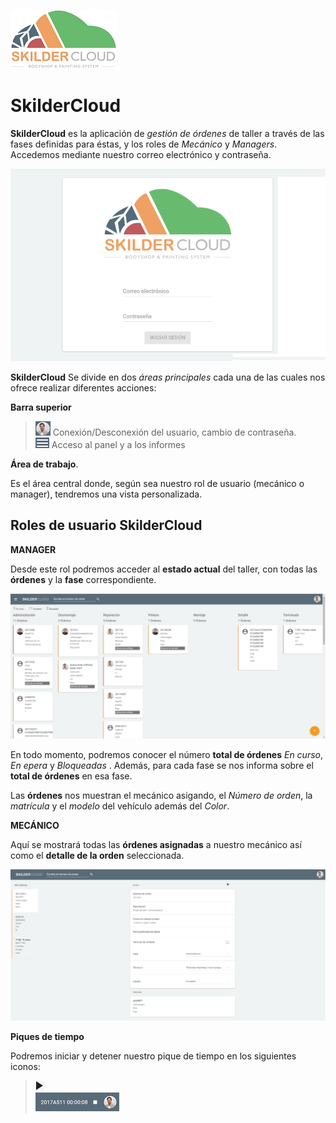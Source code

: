 

![](Images/LogoSilderCloud_mini.png)

  

  
# SkilderCloud    
  
**SkilderCloud** es la aplicación de _gestión de órdenes_ de taller a través de las fases definidas para éstas, y los roles de _Mecánico_ y _Managers_.   Accedemos mediante nuestro correo electrónico y contraseña.
  

  


![](Images/es-ES_SkilderCloud_LoginScreen.png)      
  
**SkilderCloud** Se divide en dos _áreas principales_ cada una de las cuales nos ofrece realizar diferentes acciones:   
  
**Barra superior**      
 > ![](Images/ic_user.png) Conexión/Desconexión del usuario, cambio de contraseña.  
 > ![](Images/ic_hamburguer.png) Acceso al panel y a los informes  
  
**Área de trabajo**.  
  
Es el área central donde, según sea nuestro rol de usuario (mecánico o manager), tendremos una vista personalizada.
  
## Roles de usuario SkilderCloud  
  
**MANAGER**    
  
Desde este rol podremos acceder al **estado actual** del taller, con todas las **órdenes** y la **fase** correspondiente.    

![](Images/es-ES_SkilderCloud_MainScreenManager.png)    
  
En todo momento, podremos conocer el número **total de órdenes** _En curso_, _En epera_ y _Bloqueadas_ . Además, para cada fase se nos informa sobre el **total de órdenes** en esa fase.  
  
Las **órdenes** nos muestran el mecánico asigando, el _Número de orden_, la _matrícula_ y el _modelo_ del vehículo además del _Color_.    
  

 
**MECÁNICO**        
  
Aquí se mostrará  todas las **órdenes asignadas** a nuestro mecánico así como el **detalle de la orden** seleccionada.
  

![](Images/es-ES_SkilderCloud_MainScreenMechanic.png)    
  
**Piques de tiempo** 
  
Podremos iniciar y detener nuestro pique de tiempo en los siguientes iconos:    
  
 > ![](Images/ic_TimePicker.png)  
 > ![](Images/ic_TimePicker_Stop.png)

